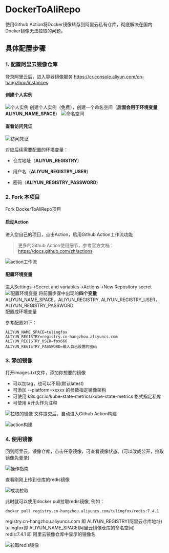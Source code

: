 # DockerToAliRepo

使用Github Action将Docker镜像转存到阿里云私有仓库，彻底解决在国内Docker镜像无法拉取的问题。

## 具体配置步骤


### 1. 配置阿里云镜像仓库
登录阿里云后，进入容器镜像服务 https://cr.console.aliyun.com/cn-hangzhou/instances<br>

#### 创建个人实例

![个人实例](/img/个人实例.png)
创建个人实例（免费），创建一个命名空间（**后面会用于环境变量ALIYUN_NAME_SPACE**）
![命名空间](/img/命名空间.png)

#### 查看访问凭证

![访问凭证](/img/访问凭证.png)

对应后续需要配置的环境变量：<br>

- 仓库地址（**ALIYUN_REGISTRY**）<br>

- 用户名（**ALIYUN_REGISTRY_USER**)<br>

- 密码（**ALIYUN_REGISTRY_PASSWORD**)<br>

  

### 2. Fork 本项目

Fork DockerToAliRepo项目<br>
#### 启动Action
进入您自己的项目，点击Action，启用Github Action工作流功能<br>

> 更多的Github Action使用细节，参考官方文档：https://docs.github.com/zh/actions

![action工作流](/img/action工作流.png)



#### 配置环境变量

进入Settings->Secret and variables->Actions->New Repository secret
![配置环境变量](/img/配置环境变量.png)
将前面步骤中出现的**四个变量**<br>
ALIYUN_NAME_SPACE，ALIYUN_REGISTRY,  ALIYUN_REGISTRY_USER，ALIYUN_REGISTRY_PASSWORD<br>
配置成环境变量<br>

参考配置如下：

```
ALIYUN_NAME_SPACE=tulingfox
ALIYUN_REGISTRY=registry.cn-hangzhou.aliyuncs.com
ALIYUN_REGISTRY_USER=fox666
ALIYUN_REGISTRY_PASSWORD=输入自己设置的密码
```



### 3. 添加镜像
打开images.txt文件，添加你想要的镜像 

- 可以加tag，也可以不用(默认latest)<br>
- 可添加 --platform=xxxxx 的参数指定镜像架构<br>
- 可使用 k8s.gcr.io/kube-state-metrics/kube-state-metrics 格式指定私库<br>
- 可使用 #开头作为注释<br>

![拉取的镜像](/img/拉取的镜像.png)
文件提交后，自动进入Github Action构建<br>

![action构建](/img/action构建.png)

### 4. 使用镜像
回到阿里云，镜像仓库，点击任意镜像，可查看镜像状态。(可以改成公开，拉取镜像免登录)<br>

![操作指南](/img/操作指南.png)

查看刚刚上传到仓库的redis镜像<br>

![成功拉取](/img/成功拉取.png)

此时就可以使用docker pull拉取redis镜像, 例如：<br>
```
docker pull registry.cn-hangzhou.aliyuncs.com/tulingfox/redis:7.4.1
```
registry.cn-hangzhou.aliyuncs.com 即 ALIYUN_REGISTRY(阿里云仓库地址)<br>
tulingfox即 ALIYUN_NAME_SPACE(阿里云镜像仓库的命名空间)<br>
redis:7.4.1 即 阿里云镜像仓库中显示的镜像名<br>

![拉取redis镜像](/img/拉取redis镜像.png)


